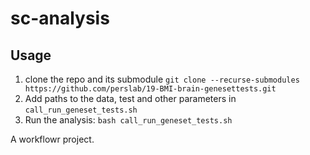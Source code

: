 # sc-analysis

## Usage

1. clone the repo and its submodule `git clone --recurse-submodules https://github.com/perslab/19-BMI-brain-genesettests.git`
2. Add paths to the data, test and other parameters in `call_run_geneset_tests.sh` 
3. Run the analysis: `bash call_run_geneset_tests.sh`

A workflowr project.

[workflowr]: https://github.com/jdblischak/workflowr
